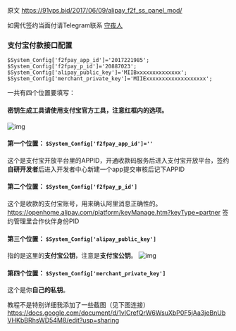 原文 https://91vps.bid/2017/06/09/alipay_f2f_ss_panel_mod/

如需代签约当面付请Telegram联系 [守夜人](https://t.me/shouyeren)

### 支付宝付款接口配置

```
$System_Config['f2fpay_app_id']='2017221985';
$System_Config['f2fpay_p_id']='20887023';
$System_Config['alipay_public_key']='MIIBxxxxxxxxxxxxxx';
$System_Config['merchant_private_key']='MIIExxxxxxxxxxxxxxxxxxx';
```

一共有四个位置要填写：

#### 密钥生成工具请使用支付宝官方工具，注意红框内的选项。

![img](http://cdn.mmmxcc.cn/blog/20170610/211328759.png?imageView2/0/format/webp/interlace/1/q/75|watermark/2/text/ZmVpeWFuZy5saQ==/font/Y29taWMgc2FucyBtcw==/fontsize/500/fill/IzAzQTlGNA==/dissolve/35/gravity/SouthEast/dx/10/dy/10|imageslim)

#### 第一个位置： `$System_Config['f2fpay_app_id']=''`

这个是支付宝开放平台里的APPID，开通收款码服务后进入支付宝开放平台，签约**自研开发者**后进入开发者中心新建一个app提交审核后记下APPID

#### 第二个位置： `$System_Config['f2fpay_p_id']`

这个是收款的支付宝账号，用来确认阿里消息正确性的。
https://openhome.alipay.com/platform/keyManage.htm?keyType=partner
签约管理里合作伙伴身份PID

#### 第三个位置： `$System_Config['alipay_public_key']`

指的是这里的**支付宝公钥**，注意是**支付宝公钥**。
![img](http://cdn.mmmxcc.cn/blog/20170610/211039761.png?imageView2/0/format/webp/interlace/1/q/75|watermark/2/text/ZmVpeWFuZy5saQ==/font/Y29taWMgc2FucyBtcw==/fontsize/500/fill/IzAzQTlGNA==/dissolve/35/gravity/SouthEast/dx/10/dy/10|imageslim)

#### 第四个位置： `$System_Config['merchant_private_key']`

这个是你**自己的私钥**。

教程不是特别详细我添加了一些截图（见下图连接）
https://docs.google.com/document/d/1vlCrefQrW6WsuXbP0F5jAa3jeBnUbVHKbBRhsWD54M8/edit?usp=sharing
